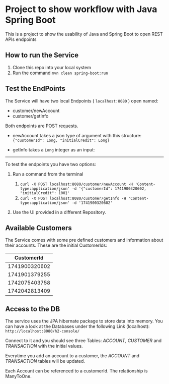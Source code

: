 # Project to show workflow with Java Spring Boot

This is a project to show the usability of Java and Spring Boot to open REST APIs
endpoints

## How to run the Service
1. Clone this repo into your local system
2. Run the command `mvn clean spring-boot:run`

## Test the EndPoints
The Service will have two local Endpoints ( `localhost:8080` ) open named:
- customer/newAccount
- customer/getInfo

Both endpoints are POST requests.
* newAccount takes a json type of argument with this structure:
 ` {"customerId": Long, "initialCredit": Long} `

* getInfo takes a ` Long ` integer as an input:
---

To test the endpoints you have two options:
1. Run a  command from the terminal
    1.  `curl -X POST localhost:8080/customer/newAccount -H 'Content-type:application/json' -d '{"customerId": 1741900320602, "initialCredit": 100}' `
    2.  `curl -X POST localhost:8080/customer/getInfo -H 'Content-type:application/json' -d '1741900320602' `
 
2. Use the UI provided in a different Repository.

## Available Customers
The Service comes with some pre defined customers and information about their accounts.
These are the initial CustomerIds:

| CustomerId    |
| -----------   |
| 1741900320602 |
| 1741901379255 |
| 1742075403758 |
| 1742042813409 |

## Access to the DB
The service uses the JPA hibernate package to store data into memory. 
You can have a look at the Databases under the following Link (localhost):
`http://localhost:8080/h2-console/`

Connect to it and you should see three Tables: *ACCOUNT*, *CUSTOMER* and *TRANSACTION*
with the initial values.

Everytime you add an account to a customer, the *ACCOUNT* and *TRANSACTION* tables
will be updated.

Each Account can be referenced to a customerId. The relationship is ManyToOne.
